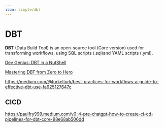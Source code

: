 ```yaml
---
icon: simple/dbt
---
```


# DBT

**DBT** (Data Build Tool) is an open-source tool (Core version) used for transforming
workflows, using SQL scripts (.sql)and YAML scripts (.yml).

[Dev Genius: DBT in a NutShell](https://blog.devgenius.io/dbt-data-build-tool-in-a-nutshell-29028bc4e164)

[Mastering DBT from Zero to Hero](https://medium.com/@karim.faiz/mastering-dbt-from-zero-to-hero-76a8bc38ff9f)

https://medium.com/@turkelturk/best-practices-for-workflows-a-guide-to-effective-dbt-use-fa925127647c

## CICD

https://paulfry999.medium.com/v0-4-pre-chatgpt-how-to-create-ci-cd-pipelines-for-dbt-core-88e68ab506dd
